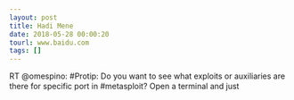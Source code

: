 ```yaml
---
layout: post
title: Hadi Mene
date: 2018-05-28 00:00:20
tourl: www.baidu.com
tags: []
---
```

RT @omespino: #Protip: Do you want to see what exploits or auxiliaries are there for specific port in #metasploit? Open a terminal and just